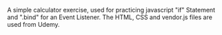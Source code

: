 
A simple calculator exercise, used for practicing javascript "if" Statement and ".bind" for an Event Listener.
The HTML, CSS and vendor.js files are used from Udemy.